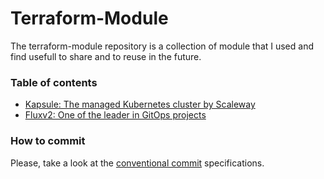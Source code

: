 # Terraform-Module
The terraform-module repository is a collection of module that I used and find usefull to share and to reuse in the future.

### Table of contents
* [Kapsule: The managed Kubernetes cluster by Scaleway](./kapsule)
* [Fluxv2: One of the leader in GitOps projects](./fluxv2)

### How to commit
Please, take a look at the [conventional commit](https://www.conventionalcommits.org/en/v1.0.0-beta.2/) specifications.
